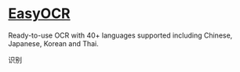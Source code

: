 # [EasyOCR](https://github.com/JaidedAI/EasyOCR)

Ready-to-use OCR with 40+ languages supported including Chinese, Japanese, Korean and Thai.

识别
